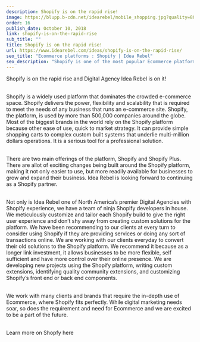 ```yaml
---
description: Shopify is on the rapid rise!
image: https://blupp.b-cdn.net/idearebel/mobile_shopping.jpg?quality=80&width=800
order: 16
publish_date: October 10, 2018
link: shopify-is-on-the-rapid-rise
sub_title: ""
title: Shopify is on the rapid rise!
url: https://www.idearebel.com/ideas/shopify-is-on-the-rapid-rise/
seo_title: "Ecommerce platforms : Shopify | Idea Rebel"
seo_description: "Shopify is one of the most popular Ecommerce platforms. Idea Rebel, a Toronto, Vancouver and Los Angeles Digital Agency can help elevate your eCommerce."
---
```

Shopify is on the rapid rise and Digital Agency Idea Rebel is on it!

\
Shopify is a widely used platform that dominates the crowded e-commerce space.  Shopify delivers the power, flexibility and scalability that is required to meet the needs of any business that runs an e-commerce site. Shopify, the platform, is used by more than 500,000 companies around the globe. Most of the biggest brands in the world rely on the Shopify platform because other ease of use, quick to market strategy. It can provide simple shopping carts to complex custom built systems that underlie multi-million dollars operations. It is a serious tool for a professional solution.

\
There are two main offerings of the platform, Shopify and Shopify Plus. There are allot of exciting changes being built around the Shopify platform, making it not only easier to use, but more readily available for businesses to grow and expand their business. Idea Rebel is looking forward to continuing as a Shopify partner.

\
Not only is Idea Rebel one of North America’s premier Digital Agencies with Shopify experience, we have a team of ninja Shopify developers in house. We meticulously customize and tailor each Shopify build to give the right user experience and don’t shy away from creating custom solutions for the platform. We have been recommending to our clients at every turn to consider using Shopify if they are providing services or doing any sort of transactions online.  We are working with our clients everyday to convert their old solutions to the Shopify platform. We recommend it because as a longer link investment, it allows businesses to be more flexible, self sufficient and have more control over their online presence. We are developing new projects using the Shopify platform, writing custom extensions, identifying quality community extensions, and customizing Shopify’s front end or back end components.

\
We work with many clients and brands that require the in-depth use of Ecommerce, where Shopify fits perfectly.  While digital marketing needs soar, so does the requirement and need for Ecommerce and we are excited to be a part of the future.

\
Learn more on Shopfy here
